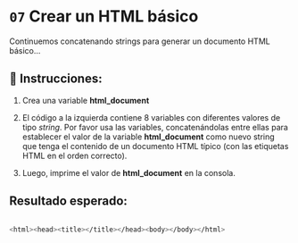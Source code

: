 # `07` Crear un HTML básico

Continuemos concatenando strings para generar un documento HTML básico...

## 📝 Instrucciones:

1. Crea una variable **html_document** 

2. El código a la izquierda contiene 8 variables con diferentes valores de tipo *string*. Por favor usa las variables, concatenándolas entre ellas para establecer el valor de la variable **html_document** como nuevo string que tenga el contenido de un documento HTML típico (con las etiquetas HTML 
en el orden correcto).

3. Luego, imprime el valor de **html_document** en la consola.

## Resultado esperado:

```sh

<html><head><title></title></head><body></body></html>
```

